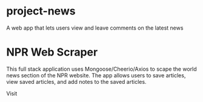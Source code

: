 # project-news
A web app that lets users view and leave comments on the latest news

# NPR Web Scraper

This full stack application uses Mongoose/Cheerio/Axios to scape the world news section of the NPR website. The app allows users to save articles, view saved articles, and add notes to the saved articles. 

Visit 
